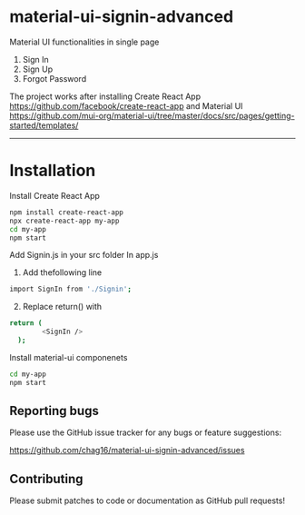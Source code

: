 # material-ui-signin-advanced

Material UI functionalities in single page 
1. Sign In 
2. Sign Up 
3. Forgot Password 

The project works after installing Create React App https://github.com/facebook/create-react-app 
and Material UI https://github.com/mui-org/material-ui/tree/master/docs/src/pages/getting-started/templates/

---
# Installation

Install Create React App

```bash
npm install create-react-app
npx create-react-app my-app
cd my-app
npm start
```
Add Signin.js in your src folder
In app.js 
1. Add thefollowing line

```bash
import SignIn from './Signin';
```
2. Replace return() with 

```bash
return (
        <SignIn />
  );
```
Install material-ui componenets

```bash
cd my-app
npm start
```


## Reporting bugs
Please use the GitHub issue tracker for any bugs or feature suggestions:

https://github.com/chag16/material-ui-signin-advanced/issues

## Contributing
Please submit patches to code or documentation as GitHub pull requests! 
